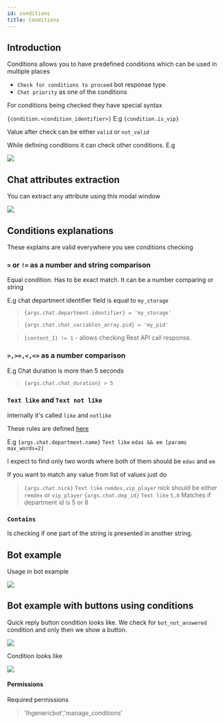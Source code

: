 ```yaml
---
id: conditions
title: Conditions
---
```


## Introduction

Conditions allows you to have predefined conditions which can be used in multiple places

* `Check for conditions to proceed` bot response type
* `Chat priority` as one of the conditions

For conditions being checked they have special syntax

`{condition.<condition_identifier>}` E.g `{condition.is_vip}`

Value after check can be either `valid` or `not_valid`

While defining conditions it can check other conditions. E.g

![](/img/bot/condition.png)

## Chat attributes extraction

You can extract any attribute using this modal window

![](/img/bot/extract-attribute.png)

## Conditions explanations

These explains are valid everywhere you see conditions checking

### `=` or `!=` as a number and string comparison

Equal condition. Has to be exact match. It can be a number comparing or string

E.g chat department identifier field is equal to `my_storage`

> `{args.chat.department.identifier} = 'my_storage'`

> `{args.chat.chat_variables_array.pid} = 'my_pid'`

> `{content_1} != 1` - allows checking Rest API call response.

### `>,>=,<,<=` as a number comparison

E.g Chat duration is more than 5 seconds
> `{args.chat.chat_duration} > 5`

### `Text like` and `Text not like`

Internally it's called `like` and `notlike`

These rules are defined [here](bot/triggers.md#custom-text-matching)

E.g
`{args.chat.department.name}` `Text like` `edas && em [params max_words=2]` 

I expect to find only two words where both of them should be `edas` and `em`

If you want to match any value from list of values just do
> `{args.chat.nick}` `Text like` `remdex,vip_player` nick should be either `remdex` or `vip_player`
> `{args.chat.dep_id}` `Text like` `5,8` Matches if department id is 5 or 8


### `Contains`

Is checking if one part of the string is presented in another string.

## Bot example

Usage in bot example

![](/img/bot/check-condition.png)

## Bot example with buttons using conditions

Quick reply button condition looks like. We check for `bot_not_answered` condition and only then we show a button.

![](/img/bot/conditions-button.png)

Condition looks like

![](/img/bot/condition-rest-api.png)

#### Permissions

Required permissions

> 'lhgenericbot','manage_conditions'


